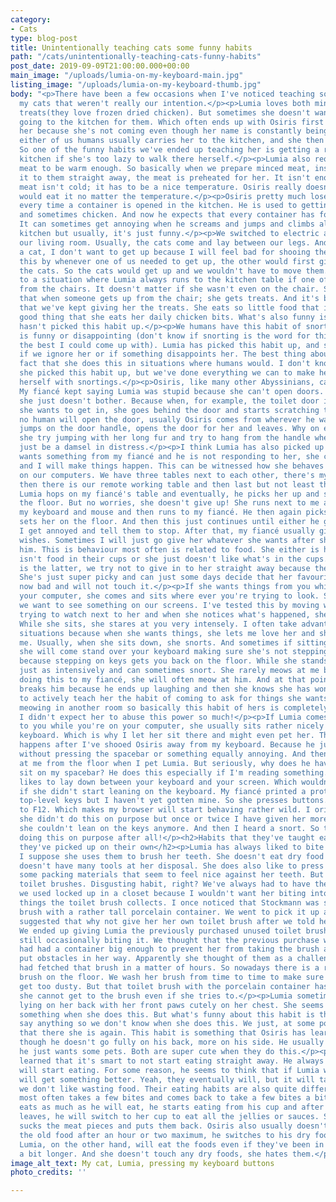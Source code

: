 ```yaml
---
category:
- Cats
type: blog-post
title: Unintentionally teaching cats some funny habits
path: "/cats/unintentionally-teaching-cats-funny-habits"
post_date: 2019-09-09T21:00:00.000+00:00
main_image: "/uploads/lumia-on-my-keyboard-main.jpg"
listing_image: "/uploads/lumia-on-my-keyboard-thumb.jpg"
body: "<p>There have been a few occasions when I've noticed teaching something to
  my cats that weren't really our intention.</p><p>Lumia loves both minced meat and
  treats(they love frozen dried chicken). But sometimes she doesn't want to bother
  going to the kitchen for them. Which often ends up with Osiris first running to
  her because she's not coming even though her name is constantly being called. Then
  either of us humans usually carries her to the kitchen, and she then eats happily.
  So one of the funny habits we've ended up teaching her is getting a ride to the
  kitchen if she's too lazy to walk there herself.</p><p>Lumia also requires minced
  meat to be warm enough. So basically when we prepare minced meat, instead of giving
  it to them straight away, the meat is preheated for her. It isn't enough that the
  meat isn't cold; it has to be a nice temperature. Osiris really doesn't care, he
  would eat it no matter the temperature.</p><p>Osiris pretty much loses his mind
  every time a container is opened in the kitchen. He is used to getting minced meat
  and sometimes chicken. And now he expects that every container has food for him.
  It can sometimes get annoying when he screams and jumps and climbs all over the
  kitchen but usually, it's just funny.</p><p>We switched to electric armchairs in
  our living room. Usually, the cats come and lay between our legs. And if I have
  a cat, I don't want to get up because I will feel bad for shooing the cat. We solved
  this by whenever one of us needed to get up, the other would first give treats to
  the cats. So the cats would get up and we wouldn't have to move them. This has led
  to a situation where Lumia always runs to the kitchen table if one of us gets up
  from the chairs. It doesn't matter if she wasn't even on the chair. She has learned
  that when someone gets up from the chair; she gets treats. And it's been so hilarious
  that we've kept giving her the treats. She eats so little food that it can be a
  good thing that she eats her daily chicken bits. What's also funny is that Osiris
  hasn't picked this habit up.</p><p>We humans have this habit of snorting if something
  is funny or disappointing (don't know if snorting is the word for this but it's
  the best I could come up with). Lumia has picked this habit up, and she always snorts
  if we ignore her or if something disappoints her. The best thing about this is the
  fact that she does this in situations where humans would. I don't know how and when
  she picked this habit up, but we've done everything we can to make her keep expressing
  herself with snortings.</p><p>Osiris, like many other Abyssinians, can open doors.
  My fiancé kept saying Lumia was stupid because she can't open doors. I believe that
  she just doesn't bother. Because when, for example, the toilet door is closed, and
  she wants to get in, she goes behind the door and starts scratching the door. If
  no human will open the door, usually Osiris comes from wherever he was sleeping,
  jumps on the door handle, opens the door for her and leaves. Why on earth would
  she try jumping with her long fur and try to hang from the handle when she can always
  just be a damsel in distress.</p><p>I think Lumia has also picked up that if she
  wants something from my fiancé and he is not responding to her, she can annoy me
  and I will make things happen. This can be witnessed how she behaves when we sit
  on our computers. We have three tables next to each other, there's my fiancé's table,
  then there is our remote working table and then last but not least there's my table.
  Lumia hops on my fiancé's table and eventually, he picks her up and sets her on
  the floor. But no worries, she doesn't give up! She runs next to me and hops on
  my keyboard and mouse and then runs to my fiancé. He then again picks her up and
  sets her on the floor. And then this just continues until either he gives in or
  I get annoyed and tell them to stop. After that, my fiancé usually gives in to her
  wishes. Sometimes I will just go give her whatever she wants after she starts bossing
  him. This is behaviour most often is related to food. She either is hungry and there
  isn't food in their cups or she just doesn't like what's in the cups. When the situation
  is the latter, we try not to give in to her straight away because the food is fine.
  She's just super picky and can just some days decide that her favourite food is
  now bad and will not touch it.</p><p>If she wants things from you while you're on
  your computer, she comes and sits where ever you're trying to look. She knows that
  we want to see something on our screens. I've tested this by moving whatever I was
  trying to watch next to her and when she notices what's happened, she will move.
  While she sits, she stares at you very intensely. I often take advantage of these
  situations because when she wants things, she lets me love her and she rubs against
  me. Usually, when she sits down, she snorts. And sometimes if sitting isn't enough,
  she will come stand over your keyboard making sure she's not stepping on any keys,
  because stepping on keys gets you back on the floor. While she stands, she stares
  just as intensively and can sometimes snort. She rarely meows at me but is she's
  doing this to my fiancé, she will often meow at him. And at that point, she usually
  breaks him because he ends up laughing and then she knows she has won. I've tried
  to actively teach her the habit of coming to ask for things she wants instead of
  meowing in another room so basically this habit of hers is completely my fault.
  I didn't expect her to abuse this power so much!</p><p>If Lumia comes to sit next
  to you while you're on your computer, she usually sits rather nicely next to the
  keyboard. Which is why I let her sit there and might even pet her. This usually
  happens after I've shooed Osiris away from my keyboard. Because he just cannot sit
  without pressing the spacebar or something equally annoying. And then he looks accusingly
  at me from the floor when I pet Lumia. But seriously, why does he have to constantly
  sit on my spacebar? He does this especially if I'm reading something.</p><p>Lumia
  likes to lay down between your keyboard and your screen. Which wouldn't be a problem
  if she didn't start leaning on the keyboard. My fiancé printed a protector for his
  top-level keys but I haven't yet gotten mine. So she presses buttons. Mostly F10
  to F12. Which makes my browser will start behaving rather wild. I originally thought
  she didn't do this on purpose but once or twice I have given her more space and
  she couldn't lean on the keys anymore. And then I heard a snort. So this lady is
  doing this on purpose after all!</p><h2>Habits that they've taught each other or
  they've picked up on their own</h2><p>Lumia has always liked to bite toilet brushes.
  I suppose she uses them to brush her teeth. She doesn't eat dry food at all so she
  doesn't have many tools at her disposal. She does also like to press her teeth through
  some packing materials that seem to feel nice against her teeth. But back to the
  toilet brushes. Disgusting habit, right? We've always had to have the brush that
  we used locked up in a closet because I wouldn't want her biting into whatever horrible
  things the toilet brush collects. I once noticed that Stockmann was selling a toilet
  brush with a rather tall porcelain container. We went to pick it up and the saleswoman
  suggested that why not give her her own toilet brush after we told her Lumia's story.
  We ended up giving Lumia the previously purchased unused toilet brush and she's
  still occasionally biting it. We thought that the previous purchase we had made
  had had a container big enough to prevent her from taking the brush and we even
  put obstacles in her way. Apparently she thought of them as a challenge and she
  had fetched that brush in a matter of hours. So nowadays there is a random toilet
  brush on the floor. We wash her brush from time to time to make sure it doesn't
  get too dusty. But that toilet brush with the porcelain container has been a success,
  she cannot get to the brush even if she tries to.</p><p>Lumia sometimes is seen
  lying on her back with her front paws cutely on her chest. She seems to be wanting
  something when she does this. But what's funny about this habit is that she doesn't
  say anything so we don't know when she does this. We just, at some point, notice
  that there she is again. This habit is something that Osiris has learned from Lumia,
  though he doesn't go fully on his back, more on his side. He usually does this when
  he just wants some pets. Both are super cute when they do this.</p><p>Osiris has
  learned that it's smart to not start eating straight away. He always checks if Lumia
  will start eating. For some reason, he seems to think that if Lumia won't eat, they
  will get something better. Yeah, they eventually will, but it will take hours because
  we don't like wasting food. Their eating habits are also quite different. Lumia
  most often takes a few bites and comes back to take a few bites a bit later. Osiris
  eats as much as he will eat, he starts eating from his cup and after Lumia first
  leaves, he will switch to her cup to eat all the jellies or sauces. So he basically
  sucks the meat pieces and puts them back. Osiris also usually doesn't want to touch
  the old food after an hour or two maximum, he switches to his dry food at that point.
  Lumia, on the other hand, will eat the foods even if they've been in the cups for
  a bit longer. And she doesn't touch any dry foods, she hates them.</p>"
image_alt_text: My cat, Lumia, pressing my keyboard buttons
photo_credits: ''

---
```

